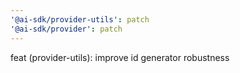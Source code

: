 ```yaml
---
'@ai-sdk/provider-utils': patch
'@ai-sdk/provider': patch
---
```


feat (provider-utils): improve id generator robustness
